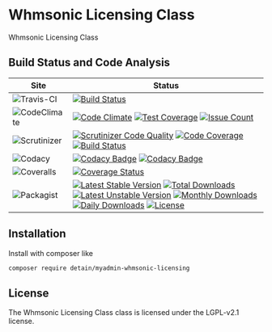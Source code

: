 # Whmsonic Licensing Class

Whmsonic Licensing Class

## Build Status and Code Analysis

Site          | Status
--------------|---------------------------
![Travis-CI](http://i.is.cc/storage/GYd75qN.png "Travis-CI")     | [![Build Status](https://travis-ci.org/detain/myadmin-whmsonic-licensing.svg?branch=master)](https://travis-ci.org/detain/myadmin-whmsonic-licensing)
![CodeClimate](http://i.is.cc/storage/GYlageh.png "CodeClimate")  | [![Code Climate](https://codeclimate.com/github/detain/myadmin-whmsonic-licensing/badges/gpa.svg)](https://codeclimate.com/github/detain/myadmin-whmsonic-licensing) [![Test Coverage](https://codeclimate.com/github/detain/myadmin-whmsonic-licensing/badges/coverage.svg)](https://codeclimate.com/github/detain/myadmin-whmsonic-licensing/coverage) [![Issue Count](https://codeclimate.com/github/detain/myadmin-whmsonic-licensing/badges/issue_count.svg)](https://codeclimate.com/github/detain/myadmin-whmsonic-licensing)
![Scrutinizer](http://i.is.cc/storage/GYeUnux.png "Scrutinizer")   | [![Scrutinizer Code Quality](https://scrutinizer-ci.com/g/myadmin-plugins/whmsonic-licensing/badges/quality-score.png?b=master)](https://scrutinizer-ci.com/g/myadmin-plugins/whmsonic-licensing/?branch=master) [![Code Coverage](https://scrutinizer-ci.com/g/myadmin-plugins/whmsonic-licensing/badges/coverage.png?b=master)](https://scrutinizer-ci.com/g/myadmin-plugins/whmsonic-licensing/?branch=master) [![Build Status](https://scrutinizer-ci.com/g/myadmin-plugins/whmsonic-licensing/badges/build.png?b=master)](https://scrutinizer-ci.com/g/myadmin-plugins/whmsonic-licensing/build-status/master)
![Codacy](http://i.is.cc/storage/GYi66Cx.png "Codacy")        | [![Codacy Badge](https://api.codacy.com/project/badge/Grade/226251fc068f4fd5b4b4ef9a40011d06)](https://www.codacy.com/app/detain/myadmin-whmsonic-licensing) [![Codacy Badge](https://api.codacy.com/project/badge/Coverage/25fa74eb74c947bf969602fcfe87e349)](https://www.codacy.com/app/detain/myadmin-whmsonic-licensing?utm_source=github.com&utm_medium=referral&utm_content=detain/myadmin-whmsonic-licensing&utm_campaign=Badge_Coverage)
![Coveralls](http://i.is.cc/storage/GYjNSim.png "Coveralls")    | [![Coverage Status](https://coveralls.io/repos/github/detain/db_abstraction/badge.svg?branch=master)](https://coveralls.io/github/detain/myadmin-whmsonic-licensing?branch=master)
![Packagist](http://i.is.cc/storage/GYacBEX.png "Packagist")     | [![Latest Stable Version](https://poser.pugx.org/detain/myadmin-whmsonic-licensing/version)](https://packagist.org/packages/detain/myadmin-whmsonic-licensing) [![Total Downloads](https://poser.pugx.org/detain/myadmin-whmsonic-licensing/downloads)](https://packagist.org/packages/detain/myadmin-whmsonic-licensing) [![Latest Unstable Version](https://poser.pugx.org/detain/myadmin-whmsonic-licensing/v/unstable)](//packagist.org/packages/detain/myadmin-whmsonic-licensing) [![Monthly Downloads](https://poser.pugx.org/detain/myadmin-whmsonic-licensing/d/monthly)](https://packagist.org/packages/detain/myadmin-whmsonic-licensing) [![Daily Downloads](https://poser.pugx.org/detain/myadmin-whmsonic-licensing/d/daily)](https://packagist.org/packages/detain/myadmin-whmsonic-licensing) [![License](https://poser.pugx.org/detain/myadmin-whmsonic-licensing/license)](https://packagist.org/packages/detain/myadmin-whmsonic-licensing)


## Installation

Install with composer like

```sh
composer require detain/myadmin-whmsonic-licensing
```

## License

The Whmsonic Licensing Class class is licensed under the LGPL-v2.1 license.


